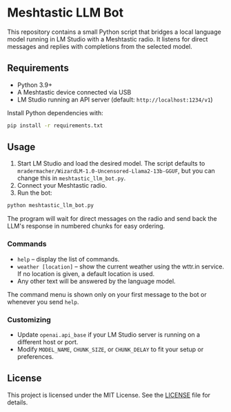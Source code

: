 # Meshtastic LLM Bot

This repository contains a small Python script that bridges a local language model running in LM Studio with a Meshtastic radio. It listens for direct messages and replies with completions from the selected model.

## Requirements

- Python 3.9+
- A Meshtastic device connected via USB
- LM Studio running an API server (default: `http://localhost:1234/v1`)

Install Python dependencies with:

```bash
pip install -r requirements.txt
```

## Usage

1. Start LM Studio and load the desired model. The script defaults to `mradermacher/WizardLM-1.0-Uncensored-Llama2-13b-GGUF`, but you can change this in `meshtastic_llm_bot.py`.
2. Connect your Meshtastic radio.
3. Run the bot:

```bash
python meshtastic_llm_bot.py
```

The program will wait for direct messages on the radio and send back the LLM's response in numbered chunks for easy ordering.

### Commands

- `help` – display the list of commands.
- `weather [location]` – show the current weather using the wttr.in service. If no location is given, a default location is used.
- Any other text will be answered by the language model.

The command menu is shown only on your first message to the bot or whenever you send `help`.

### Customizing

- Update `openai.api_base` if your LM Studio server is running on a different host or port.
- Modify `MODEL_NAME`, `CHUNK_SIZE`, or `CHUNK_DELAY` to fit your setup or preferences.

## License

This project is licensed under the MIT License. See the [LICENSE](LICENSE) file for details.

